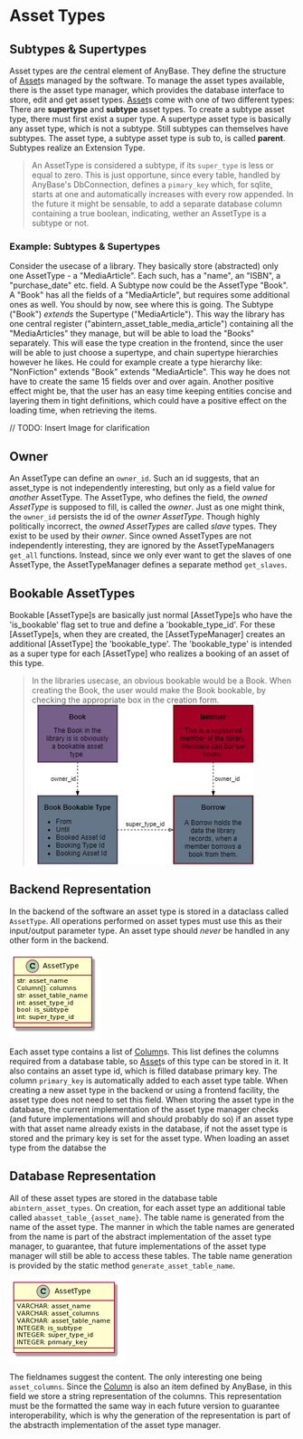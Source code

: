 # Asset Types

## Subtypes & Supertypes

Asset types are _the_ central element of AnyBase. They define the structure of [Asset]s managed by the software. 
To manage the asset types available, there is the asset type manager, which provides the database interface to 
store, edit and get asset types. [Asset]s come with one of two different types: There are __supertype__ and 
__subtype__ asset types. To create a subtype asset type, there must first exist a super type. A supertype asset 
type is basically any asset type, which is not a subtype. Still subtypes can themselves have subtypes. The asset 
type, a subtype asset type is sub to, is called __parent__. Subtypes realize an Extension Type.

>An AssetType is considered a subtype, if its ``super_type`` is less or equal to zero. This is just opportune, 
>since every table, handled by AnyBase's DbConnection, defines a ``pimary_key`` which, for sqlite, starts at one 
>and automatically increases with every row appended. In the future it might be sensable, to add a separate 
>database column containing a true boolean, indicating, wether an AssetType is a subtype or not.


### Example: Subtypes & Supertypes

Consider the usecase of a library. They basically store (abstracted) only one AssetType - a "MediaArticle". 
Each such, has a "name", an "ISBN", a "purchase_date" etc. field. A Subtype now could be the AssetType "Book".
A "Book" has all the fields of a "MediaArticle", but requires some additional ones as well. You should by now, 
see where this is going. The Subtype ("Book") _extends_ the Supertype ("MediaArticle"). This way the library 
has one central register ("abintern_asset_table_media_article") containing all the "MediaArticles" they manage, 
but will be able to load the "Books" separately. This will ease the type creation in the frontend, since the user
will be able to just choose a supertype, and chain supertype hierarchies however he likes. He could for example 
create a type hierarchy like: "NonFiction" extends "Book" extends "MediaArticle". This way he does not have 
to create the same 15 fields over and over again. Another positive effect might be, that the user has an easy 
time keeping entities concise and layering them in tight definitions, which could have a positive effect on the 
loading time, when retrieving the items. 

// TODO: Insert Image for clarification

## Owner

An AssetType can define an ``owner_id``. Such an id suggests, that an asset_type is not independently interesting, 
but only as a field value for _another_ AssetType. The AssetType, who defines the field, the _owned AssetType_ is 
supposed to fill, is called the _owner_. Just as one might think, the ``owner_id`` persists the id of the 
_owner AssetType_. Though highly politically incorrect, the _owned AssetTypes_ are called _slave_ types. They exist
to be used by their _owner_.
Since owned AssetTypes are not independently interesting, they are ignored by the AssetTypeManagers ``get_all`` 
functions. Instead, since we only ever want to get the slaves of one AssetType, the AssetTypeManager defines a 
separate method ``get_slaves``.

## Bookable AssetTypes

Bookable [AssetType]s are basically just normal [AssetType]s who have the 'is_bookable' flag set to true and define
a 'bookable_type_id'. For these [AssetType]s, when they are created, the [AssetTypeManager] creates an additional
[AssetType] the 'bookable_type'. The 'bookable_type' is intended as a super type for each [AssetType] who realizes
a booking of an asset of this type.

>In the libraries usecase, an obvious bookable would be a Book. When creating the Book, the user would make the 
>Book bookable, by checking the appropriate box in the creation form.
> ![Bookable Type][bookable_type]

## Backend Representation

In the backend of the software an asset type is stored in a dataclass called ``AssetType``. All operations performed 
on asset types must use this as their input/output parameter type. An asset type should _never_ be handled in any 
other form in the backend. 

![Asset Type Class][asset_type_class]

Each asset type contains a list of [Column]s. This list defines the columns required from a database table, so 
[Asset]s of this type can be stored in it. It also contains an asset type id, which is filled database primary key.
The column ``primary_key`` is automatically added to each asset type table. When creating a new asset type in the 
backend or using a frontend facility, the asset type does not need to set this field. When storing the asset type 
in the database, the current implementation of the asset type manager checks (and future implementations will and 
should probably do so) if an asset type with that asset name already exists in the database, if not the asset type 
is stored and the primary key is set for the asset type. When loading an asset type from the databse the 


## Database Representation

All of these asset types are stored in the database table ``abintern_asset_types``. On creation, for each asset type
an additional table called ``abasset_table_{asset_name}``. The table name is generated from the name of the asset 
type. The manner in which the table names are generated from the name is part of the abstract implementation of the
asset type manager, to guarantee, that future implementations of the asset type manager will still be able to access
these tables. The table name generation is provided by the static method ``generate_asset_table_name``. 

![Asset Type Database Representation][asset_type_db]

The fieldnames suggest the content. The only interesting one being ``asset_columns``. Since the [Column] is also an
item defined by AnyBase, in this field we store a string representation of the columns. This representation must be
the formatted the same way in each future version to guarantee interoperability, which is why the generation of the
representation is part of the abstracth implementation of the asset type manager.

[//]: # (LINKS)
[Column]: https://github.com/PDT420/AnyBase/blob/master/doc/components/column.md
[Asset]: https://github.com/PDT420/AnyBase/blob/master/doc/components/assets.md

[//]: # (IMAGES)
[asset_type_class]: graphics/rendered_images/asset_type_class.png "Asset Type Class"
[bookable_type]: graphics/rendered_images/BookableType.png "Bookable Type"
[asset_type_db]: graphics/rendered_images/asset_type_db.png "Asset Type Database Entity"